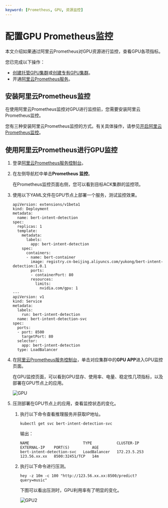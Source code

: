 ```yaml
---
keyword: [Prometheus, GPU, 资源监控]
---
```


# 配置GPU Prometheus监控

本文介绍如果通过阿里云Prometheus对GPU资源进行监控，查看GPU各项指标。

您已完成以下操作：

-   [创建托管GPU集群](/cn.zh-CN/Kubernetes集群用户指南/GPU/NPU管理/创建异构计算集群/创建托管GPU集群.md)或[创建专有GPU集群](/cn.zh-CN/Kubernetes集群用户指南/GPU/NPU管理/创建异构计算集群/创建专有GPU集群.md)。
-   开通[阿里云Prometheus服务](https://prometheus.console.aliyun.com/#/home)。

## 安装阿里云Prometheus监控

在使用阿里云Prometheus监控对GPU进行监控前，您需要安装阿里云Prometheus监控。

您有三种安装阿里云Prometheus监控的方式。有关具体操作，请参见[开启阿里云Prometheus监控](/cn.zh-CN/Kubernetes集群用户指南/监控管理/托管阿里云Prometheus监控.md)。

## 使用阿里云Prometheus进行GPU监控

1.  登录[阿里云Prometheus服务控制台](https://prometheus.console.aliyun.com/#/home)。

2.  在左侧导航栏中单击**Prometheus 监控**。

    在Prometheus监控页面右侧，您可以看到目标ACK集群的监控项。

3.  使用以下YAML文件在GPU节点上部署一个服务，测试监控效果。

    ```
    apiVersion: extensions/v1beta1
    kind: Deployment
    metadata:
      name: bert-intent-detection
    spec:
      replicas: 1
      template:
        metadata:
          labels:
            app: bert-intent-detection
        spec:
          containers:
          - name: bert-container
            image: registry.cn-beijing.aliyuncs.com/yukong/bert-intent-detection:1.0.1
            ports:
            - containerPort: 80
            resources:
              limits:
                nvidia.com/gpu: 1
    ---
    apiVersion: v1
    kind: Service
    metadata:
      labels:
        run: bert-intent-detection
      name: bert-intent-detection-svc
    spec:
      ports:
      - port: 8500
        targetPort: 80
      selector:
        app: bert-intent-detection
      type: LoadBalancer
    ```

4.  在[阿里云Prometheus服务控制台](https://prometheus.console.aliyun.com/#/home)，单击对应集群中的**GPU APP**进入GPU监控页面。

    在GPU监控页面，可以看到GPU显存、使用率、电量、稳定性几项指标，以及部署在GPU节点上的应用。

    ![GPU](https://static-aliyun-doc.oss-cn-hangzhou.aliyuncs.com/assets/img/zh-CN/6797913061/p175169.jpeg)

5.  压测部署在GPU节点上的应用，查看监控状态的变化。

    1.  执行以下命令查看推理服务并获取IP地址。

        ```
        kubectl get svc bert-intent-detection-svc
        ```

        输出：

        ```
        NAME                        TYPE           CLUSTER-IP     EXTERNAL-IP    PORT(S)          AGE
        bert-intent-detection-svc   LoadBalancer   172.23.5.253   123.56.xx.xx   8500:32451/TCP   14m
        ```

    2.  执行以下命令进行压测。

        ```
        hey -z 10m -c 100 "http://123.56.xx.xx:8500/predict?query=music"
        ```

        下图可以看出压测时，GPU利用率有了明显的变化。

        ![GPU2](https://static-aliyun-doc.oss-cn-hangzhou.aliyuncs.com/assets/img/zh-CN/6797913061/p175170.jpeg)


